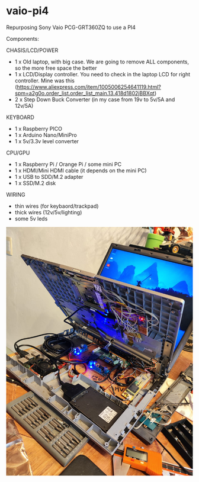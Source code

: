 # vaio-pi4
Repurposing Sony Vaio PCG-GRT360ZQ to use a PI4

Components:

CHASIS/LCD/POWER
- 1 x Old laptop, with big case. We are going to remove ALL components, so the more free space the better
- 1 x LCD/Display controller. You need to check in the laptop LCD for right controller. Mine was this (https://www.aliexpress.com/item/1005006254641119.html?spm=a2g0o.order_list.order_list_main.13.418d1802jBBXqt)
- 2 x Step Down Buck Converter (in my case from 19v to 5v/5A and 12v/5A)

KEYBOARD
- 1 x Raspberry PICO
- 1 x Arduino Nano/MiniPro
- 1 x 5v/3.3v level converter

CPU/GPU
- 1 x Raspberry Pi / Orange Pi / some mini PC
- 1 x HDMI/Mini HDMI cable (it depends on the mini PC)
- 1 x USB to SDD/M.2 adapter
- 1 x SSD/M.2 disk

WIRING
- thin wires (for keybaord/trackpad)
- thick wires (12v/5v/lighting)
- some 5v leds

![finished setup](/misc/all%20working.jpeg)
